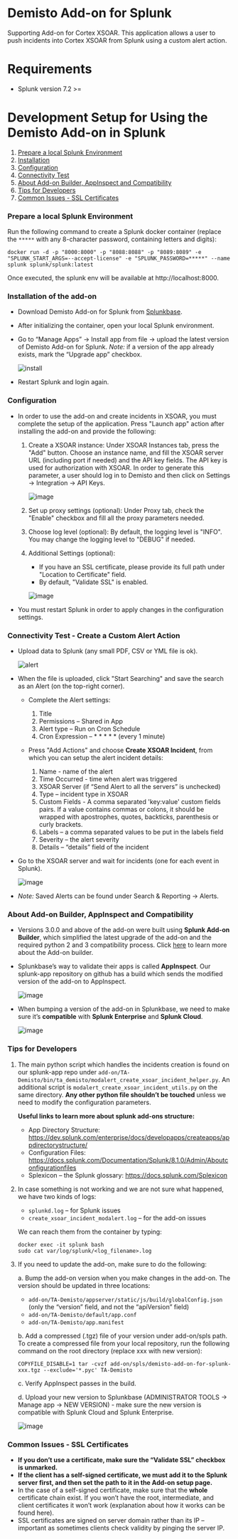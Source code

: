 # Demisto Add-on for Splunk
Supporting Add-on for Cortex XSOAR. This application allows a user to push incidents into Cortex XSOAR from Splunk using a custom alert action.


# Requirements
* Splunk version 7.2 >=

# Development Setup for Using the Demisto Add-on in Splunk

1. [Prepare a local Splunk Environment](#prepare-a-local-splunk-environment)
2. [Installation](#installation-of-the-add-on)
3. [Configuration](#configuration)
4. [Connectivity Test](#connectivity-test---create-a-custom-alert-action)
5. [About Add-on Builder, AppInspect and Compatibility](#about-add-on-builder-appinspect-and-compatibility)
6. [Tips for Developers](#tips-for-developers)
7. [Common Issues - SSL Certificates](#common-issues---ssl-certificates)

### Prepare a local Splunk Environment
Run the following command to create a Splunk docker container (replace the `*****` with any 8-character password, containing letters and digits):
```
docker run -d -p "8000:8000" -p "8088:8088" -p "8089:8089" -e "SPLUNK_START_ARGS=--accept-license" -e "SPLUNK_PASSWORD=*****" --name splunk splunk/splunk:latest
```
Once executed, the splunk env will be available at http://localhost:8000.

### Installation of the add-on
* Download Demisto Add-on for Splunk from [Splunkbase](https://splunkbase.splunk.com/app/3448).
* After initializing the container, open your local Splunk environment.
* Go to “Manage Apps” → Install app from file → upload the latest version of Demisto Add-on for Splunk.
  *Note:* if a version of the app already exists, mark the “Upgrade app” checkbox.
  
  ![install](https://user-images.githubusercontent.com/38749041/103541256-db406b80-4ea3-11eb-9280-279f50e447f6.gif)
* Restart Splunk and login again.


### Configuration
* In order to use the add-on and create incidents in XSOAR, you must complete the setup of the application. Press "Launch app" action after installing the add-on and provide the following:
    1) Create a XSOAR instance:
       Under XSOAR Instances tab, press the "Add" button. Choose an instance name, and fill the XSOAR server URL (including port if needed) and the API key fields. The API key is used for authorization with XSOAR. In order to generate this parameter, a user should log in to Demisto and then click on Settings → Integration → API Keys.
    
       ![image](https://user-images.githubusercontent.com/38749041/103541473-25c1e800-4ea4-11eb-8868-8cad571ff58c.png)
    2) Set up proxy settings (optional):
       Under Proxy tab, check the "Enable" checkbox and fill all the proxy parameters needed.
    3) Choose log level (optional):
       By default, the logging level is "INFO". You may change the logging level to "DEBUG" if needed.
    4) Additional Settings (optional):
       - If you have an SSL certificate, please provide its full path under "Location to Certificate" field.
       - By default, "Validate SSL" is enabled.
       
       ![image](https://user-images.githubusercontent.com/38749041/103541559-4722d400-4ea4-11eb-8b01-754d9edd570c.png)
* You must restart Splunk in order to apply changes in the configuration settings.

       
### Connectivity Test - Create a Custom Alert Action
* Upload data to Splunk (any small PDF, CSV or YML file is ok).

  ![alert](https://user-images.githubusercontent.com/38749041/103539271-6d467500-4ea0-11eb-89f9-2a551893800f.gif)
* When the file is uploaded, click "Start Searching" and save the search as an Alert (on the top-right corner).
  * Complete the Alert settings:
      1. Title
      2. Permissions – Shared in App
      3. Alert type – Run on Cron Schedule
      4. Cron Expression – * * * * * (every 1 minute)
  
  * Press "Add Actions" and choose **Create XSOAR Incident**, from which you can setup the alert incident details:
      1. Name - name of the alert
      2. Time Occurred - time when alert was triggered
      3. XSOAR Server (if “Send Alert to all the servers” is unchecked)
      4. Type – incident type in XSOAR
      5. Custom Fields - A comma separated 'key:value' custom fields pairs. If a value contains commas or colons, it should be wrapped with apostrophes, quotes, backticks, parenthesis or curly brackets.
      6. Labels – a comma separated values to be put in the labels field
      7. Severity – the alert severity
      8. Details – “details” field of the incident

* Go to the XSOAR server and wait for incidents (one for each event in Splunk).

  ![image](https://user-images.githubusercontent.com/38749041/103539782-52c0cb80-4ea1-11eb-94a3-e284a97b33f3.png)

* *Note:* Saved Alerts can be found under Search & Reporting → Alerts.


### About Add-on Builder, AppInspect and Compatibility
* Versions 3.0.0 and above of the add-on were built using **Splunk Add-on Builder**, which simplified the latest upgrade of the add-on and the required python 2 and 3 compatibility process. Click [here](https://docs.splunk.com/Documentation/AddonBuilder/3.0.2/UserGuide/UseTheApp) to learn more about the Add-on builder.
* Splunkbase’s way to validate their apps is called **AppInspect**. Our splunk-app repository on github has a build which sends the modified version of the add-on to AppInspect.

  ![image](https://user-images.githubusercontent.com/38749041/103539976-a6cbb000-4ea1-11eb-8bcf-774262e91a0e.png)
* When bumping a version of the add-on in Splunkbase, we need to make sure it’s **compatible** with **Splunk Enterprise** and **Splunk Cloud**.

  ![image](https://user-images.githubusercontent.com/38749041/103540045-c06cf780-4ea1-11eb-9658-a559d744fa8b.png)


### Tips for Developers
1. The main python script which handles the incidents creation is found on our splunk-app repo under `add-on/TA-Demisto/bin/ta_demisto/modalert_create_xsoar_incident_helper.py`.
   An additional script is `modalert_create_xsoar_incident_utils.py` on the same directory. 
   **Any other python file shouldn’t be touched** unless we need to modify the configuration parameters.
   
   **Useful links to learn more about splunk add-ons structure:**
   - App Directory Structure: https://dev.splunk.com/enterprise/docs/developapps/createapps/appdirectorystructure/
   - Configuration Files: https://docs.splunk.com/Documentation/Splunk/8.1.0/Admin/Aboutconfigurationfiles
   - Splexicon – the Splunk glossary: https://docs.splunk.com/Splexicon

2. In case something is not working and we are not sure what happened, we have two kinds of logs:
   - `splunkd.log` – for Splunk issues
   - `create_xsoar_incident_modalert.log` – for the add-on issues

   We can reach them from the container by typing:
   ```
   docker exec -it splunk bash
   sudo cat var/log/splunk/<log_filename>.log
   ```

3. If you need to update the add-on, make sure to do the following:

   a. Bump the add-on version when you make changes in the add-on. The version should be updated in three locations:

      - `add-on/TA-Demisto/appserver/static/js/build/globalConfig.json` (only the “version” field, and not the “apiVersion” field)
      - `add-on/TA-Demisto/default/app.conf`
      - `add-on/TA-Demisto/app.manifest`

   b. Add a compressed (.tgz) file of your version under add-on/spls path.
      To create a compressed file from your local repository, run the following command on the root directory (replace xxx with new version):
      ```
      COPYFILE_DISABLE=1 tar -cvzf add-on/spls/demisto-add-on-for-splunk-xxx.tgz --exclude='*.pyc' TA-Demisto
      ```

   c. Verify AppInspect passes in the build.

   d. Upload your new version to Splunkbase (ADMINISTRATOR TOOLS → Manage app → NEW VERSION) - make sure the new version is compatible with Splunk Cloud and Splunk Enterprise.

      ![image](https://user-images.githubusercontent.com/38749041/103540137-ebefe200-4ea1-11eb-86e1-74d196988487.png)

### Common Issues - SSL Certificates
* **If you don’t use a certificate, make sure the “Validate SSL” checkbox is unmarked.**
* **If the client has a self-signed certificate, we must add it to the Splunk server first, and then set the path to it in the Add-on setup page.**
* In the case of a self-signed certificate, make sure that the **whole** certificate chain exist. If you won’t have the root, intermediate, and client certificates it won’t work (explanation about how it works can be found here).
* SSL certificates are signed on server domain rather than its IP – important as sometimes clients check validity by pinging the server IP.
